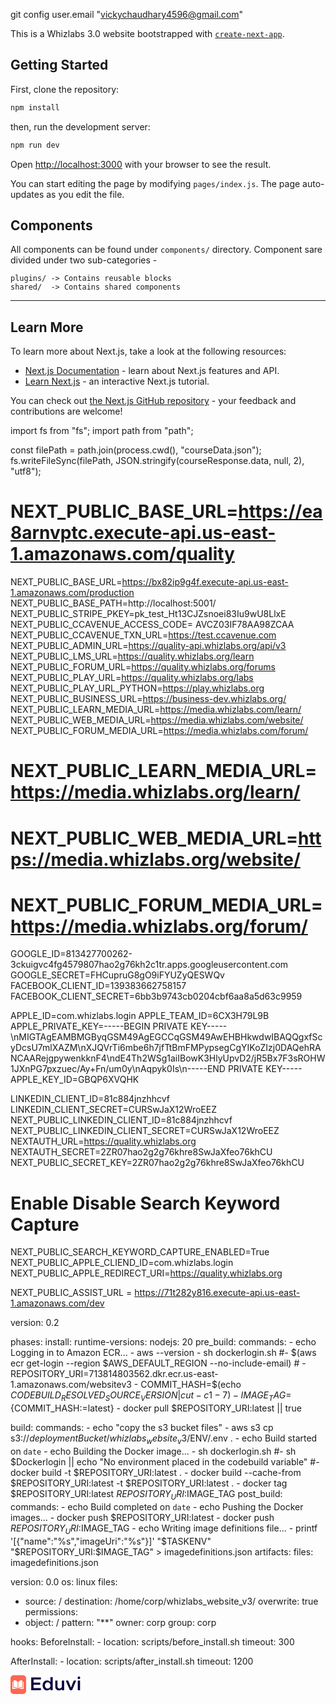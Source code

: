 git config user.email "vickychaudhary4596@gmail.com"

This is a Whizlabs 3.0 website bootstrapped with [`create-next-app`](https://github.com/vercel/next.js/tree/canary/packages/create-next-app).

## Getting Started

First, clone the repository:

```bash
npm install
```

then, run the development server:

```bash
npm run dev
```

Open [http://localhost:3000](http://localhost:3000) with your browser to see the result.

You can start editing the page by modifying `pages/index.js`. The page auto-updates as you edit the file.

## Components

All components can be found under `components/` directory.
Component sare divided under two sub-categories -

```
plugins/ -> Contains reusable blocks
shared/  -> Contains shared components
```

<hr/>

## Learn More

To learn more about Next.js, take a look at the following resources:

- [Next.js Documentation](https://nextjs.org/docs) - learn about Next.js features and API.
- [Learn Next.js](https://nextjs.org/learn) - an interactive Next.js tutorial.

You can check out [the Next.js GitHub repository](https://github.com/vercel/next.js/) - your feedback and contributions are welcome!



import fs from "fs";
import path from "path";

const filePath = path.join(process.cwd(), "courseData.json");
fs.writeFileSync(filePath, JSON.stringify(courseResponse.data, null, 2), "utf8");



# NEXT_PUBLIC_BASE_URL=https://ea8arnvptc.execute-api.us-east-1.amazonaws.com/quality

NEXT_PUBLIC_BASE_URL=https://bx82ip9g4f.execute-api.us-east-1.amazonaws.com/production
NEXT_PUBLIC_BASE_PATH=http://localhost:5001/
NEXT_PUBLIC_STRIPE_PKEY=pk_test_Ht13CJZsnoei83Iu9wU8LlxE
NEXT_PUBLIC_CCAVENUE_ACCESS_CODE= AVCZ03IF78AA98ZCAA
NEXT_PUBLIC_CCAVENUE_TXN_URL=https://test.ccavenue.com
NEXT_PUBLIC_ADMIN_URL=https://quality-api.whizlabs.org/api/v3
NEXT_PUBLIC_LMS_URL=https://quality.whizlabs.org/learn
NEXT_PUBLIC_FORUM_URL=https://quality.whizlabs.org/forums
NEXT_PUBLIC_PLAY_URL=https://quality.whizlabs.org/labs
NEXT_PUBLIC_PLAY_URL_PYTHON=https://play.whizlabs.org
NEXT_PUBLIC_BUSINESS_URL=https://business-dev.whizlabs.org/
NEXT_PUBLIC_LEARN_MEDIA_URL=https://media.whizlabs.com/learn/
NEXT_PUBLIC_WEB_MEDIA_URL=https://media.whizlabs.com/website/
NEXT_PUBLIC_FORUM_MEDIA_URL=https://media.whizlabs.com/forum/

# NEXT_PUBLIC_LEARN_MEDIA_URL=https://media.whizlabs.org/learn/

# NEXT_PUBLIC_WEB_MEDIA_URL=https://media.whizlabs.org/website/

# NEXT_PUBLIC_FORUM_MEDIA_URL=https://media.whizlabs.org/forum/

GOOGLE_ID=813427700262-3ckuigvc4fg4579807hao2g76kh2c1tr.apps.googleusercontent.com
GOOGLE_SECRET=FHCupruG8gO9iFYUZyQESWQv
FACEBOOK_CLIENT_ID=139383662758157
FACEBOOK_CLIENT_SECRET=6bb3b9743cb0204cbf6aa8a5d63c9959

APPLE_ID=com.whizlabs.login
APPLE_TEAM_ID=6CX3H79L9B
APPLE_PRIVATE_KEY=-----BEGIN PRIVATE KEY-----\nMIGTAgEAMBMGByqGSM49AgEGCCqGSM49AwEHBHkwdwIBAQQgxfScyDcsU7mlXAZM\nXJQVrTi6mbe6h7jfTtBmFMPypsegCgYIKoZIzj0DAQehRANCAARejgpywenkknF4\ndE4Th2WSg1aiIBowK3HlyUpvD2/jR5Bx7F3sROHW1JXnPG7pxzuec/Ay+Fn/um0y\nAqpyk0Is\n-----END PRIVATE KEY-----
APPLE_KEY_ID=GBQP6XVQHK

LINKEDIN_CLIENT_ID=81c884jnzhhcvf
LINKEDIN_CLIENT_SECRET=CURSwJaX12WroEEZ
NEXT_PUBLIC_LINKEDIN_CLIENT_ID=81c884jnzhhcvf
NEXT_PUBLIC_LINKEDIN_CLIENT_SECRET=CURSwJaX12WroEEZ
NEXTAUTH_URL=https://quality.whizlabs.org
NEXTAUTH_SECRET=2ZR07hao2g2g76khre8SwJaXfeo76khCU
NEXT_PUBLIC_SECRET_KEY=2ZR07hao2g2g76khre8SwJaXfeo76khCU

# Enable Disable Search Keyword Capture

NEXT_PUBLIC_SEARCH_KEYWORD_CAPTURE_ENABLED=True
NEXT_PUBLIC_APPLE_CLIEND_ID=com.whizlabs.login
NEXT_PUBLIC_APPLE_REDIRECT_URI=https://quality.whizlabs.org

NEXT_PUBLIC_ASSIST_URL = https://71t282y816.execute-api.us-east-1.amazonaws.com/dev

<!-- buildspec.yml -->

version: 0.2

phases:
install:
runtime-versions:
nodejs: 20
pre_build:
commands: - echo Logging in to Amazon ECR... - aws --version - sh dockerlogin.sh
#- $(aws ecr get-login --region $AWS_DEFAULT_REGION --no-include-email)
     # - REPOSITORY_URI=713814803562.dkr.ecr.us-east-1.amazonaws.com/websitev3
      - COMMIT_HASH=$(echo $CODEBUILD_RESOLVED_SOURCE_VERSION | cut -c 1-7)
      - IMAGE_TAG=${COMMIT_HASH:=latest} - docker pull $REPOSITORY_URI:latest || true

build:
commands: - echo "copy the s3 bucket files" - aws s3 cp s3://$deploymentBucket/whizlabs_website_v3/$ENV/.env . - echo Build started on `date` - echo Building the Docker image... - sh dockerlogin.sh
#- sh $Dockerlogin  || echo "No environment placed in the codebuild variable"
      #- docker build -t $REPOSITORY_URI:latest .
      - docker build  --cache-from $REPOSITORY_URI:latest -t $REPOSITORY_URI:latest .
      - docker tag $REPOSITORY_URI:latest $REPOSITORY_URI:$IMAGE_TAG
post_build:
commands: - echo Build completed on `date` - echo Pushing the Docker images... - docker push $REPOSITORY_URI:latest
      - docker push $REPOSITORY_URI:$IMAGE_TAG - echo Writing image definitions file... - printf '[{"name":"%s","imageUri":"%s"}]' "$TASKENV" "$REPOSITORY_URI:$IMAGE_TAG" > imagedefinitions.json
artifacts:
files: imagedefinitions.json

<!-- appspec.yml -->

version: 0.0
os: linux
files:

- source: /
  destination: /home/corp/whizlabs_website_v3/
  overwrite: true
  permissions:
- object: /
  pattern: "\*\*"
  owner: corp
  group: corp

hooks:
BeforeInstall: - location: scripts/before_install.sh
timeout: 300

AfterInstall: - location: scripts/after_install.sh
timeout: 1200

 <svg width="114" height="30" viewBox="0 0 114 30" fill="none" xmlns="http://www.w3.org/2000/svg">
<path d="M48.64 6.81V3.39H33.13V24H48.64V20.58H36.88V15.21H47.53V11.79H36.88V6.81H48.64ZM63.9016 3.03V10.89C62.6716 9.15 60.8116 8.13 58.5316 8.13C54.4216 8.13 51.4216 11.49 51.4216 16.23C51.4216 21 54.4216 24.36 58.5316 24.36C60.8116 24.36 62.6716 23.34 63.9016 21.6V24H67.5616V3.03H63.9016ZM59.5216 21.24C56.9116 21.24 55.0516 19.14 55.0516 16.23C55.0516 13.32 56.9116 11.25 59.5216 11.25C62.1016 11.25 63.9016 13.32 63.9016 16.23C63.9016 19.14 62.1016 21.24 59.5216 21.24ZM82.1819 8.49V18.3C81.9419 19.95 80.3519 21.24 78.4319 21.24C76.5119 21.24 75.1619 19.74 75.1619 17.64V8.49H71.6219V18.36C71.6219 21.87 73.9919 24.36 77.3819 24.36C79.4219 24.36 81.2219 23.37 82.1819 21.93V24H85.8419V8.49H82.1819ZM95.0652 24H98.5152L105.085 8.49H101.185L96.7752 19.77L92.2752 8.49H88.4052L95.0652 24ZM109.489 6.15C110.629 6.15 111.559 5.16 111.559 4.05C111.559 2.94 110.629 1.98 109.489 1.98C108.319 1.98 107.389 2.94 107.389 4.05C107.389 5.16 108.319 6.15 109.489 6.15ZM107.629 24H111.289V8.49H107.629V24Z" fill="#0A033C"/>
<rect width="25" height="30" rx="5" fill="#FF6652"/>
<path d="M5.75321 8.12402C5.75272 8.12402 5.75218 8.12402 5.75169 8.12402C5.58145 8.12402 5.42133 8.19039 5.30042 8.31099C5.17817 8.43293 5.11084 8.5953 5.11084 8.76815V18.4267C5.11084 18.7808 5.40011 19.0697 5.75575 19.0706C7.25503 19.0742 9.76692 19.3867 11.4998 21.2001V11.0922C11.4998 10.9721 11.4691 10.8593 11.4112 10.766C9.98898 8.47554 7.25588 8.12754 5.75321 8.12402Z" fill="white"/>
<path d="M18.8889 18.4267V8.76815C18.8889 8.5953 18.8215 8.43293 18.6993 8.31099C18.5784 8.19039 18.4181 8.12402 18.2481 8.12402C18.2475 8.12402 18.247 8.12402 18.2465 8.12402C16.7439 8.1276 14.0108 8.4756 12.5885 10.766C12.5306 10.8594 12.5 10.9722 12.5 11.0922V21.2001C14.2329 19.3867 16.7447 19.0742 18.244 19.0706C18.5996 19.0697 18.8889 18.7808 18.8889 18.4267Z" fill="white"/>
<path d="M20.3562 10.3516H19.8891V18.4268C19.8891 19.3311 19.1524 20.0685 18.2467 20.0707C16.975 20.0738 14.8781 20.3224 13.3931 21.728C15.9614 21.0991 18.669 21.5079 20.212 21.8595C20.4047 21.9034 20.6038 21.8581 20.7581 21.7351C20.9119 21.6123 21.0002 21.4289 21.0002 21.232V10.9956C21.0002 10.6405 20.7113 10.3516 20.3562 10.3516Z" fill="white"/>
<path d="M4.11103 18.4268V10.3516H3.644C3.28897 10.3516 3 10.6405 3 10.9956V21.2318C3 21.4288 3.08824 21.6121 3.24206 21.7349C3.3963 21.8578 3.59521 21.9034 3.78818 21.8594C5.33122 21.5077 8.0388 21.0989 10.6071 21.7278C9.12208 20.3223 7.02523 20.0737 5.75352 20.0707C4.84788 20.0685 4.11103 19.3311 4.11103 18.4268Z" fill="white"/>
</svg>
